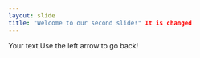 ```yaml
---
layout: slide
title: "Welcome to our second slide!" It is changed
---
```

Your text
Use the left arrow to go back!
